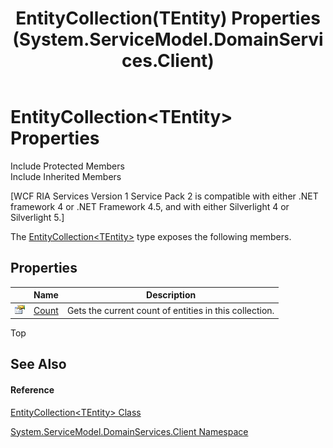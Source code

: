 ﻿---
title: EntityCollection(TEntity) Properties (System.ServiceModel.DomainServices.Client)
TOCTitle: EntityCollection(TEntity) Properties
ms:assetid: Properties.T:System.ServiceModel.DomainServices.Client.EntityCollection`1
ms:mtpsurl: https://msdn.microsoft.com/en-us/library/Ff422536(v=VS.91)
ms:contentKeyID: 28754909
ms.date: 01/27/2012
mtps_version: v=VS.91
---

# EntityCollection\<TEntity\> Properties

Include Protected Members  
Include Inherited Members  

\[WCF RIA Services Version 1 Service Pack 2 is compatible with either .NET framework 4 or .NET Framework 4.5, and with either Silverlight 4 or Silverlight 5.\]

The [EntityCollection\<TEntity\>](ff422772\(v=vs.91\).md) type exposes the following members.

## Properties

<table>
<thead>
<tr class="header">
<th> </th>
<th>Name</th>
<th>Description</th>
</tr>
</thead>
<tbody>
<tr class="odd">
<td><img src="images\Ff422600.pubproperty(en-us,VS.91).gif" title="Public property" alt="Public property" /></td>
<td><a href="ff423040(v=vs.91).md">Count</a></td>
<td>Gets the current count of entities in this collection.</td>
</tr>
</tbody>
</table>

Top

## See Also

#### Reference

[EntityCollection\<TEntity\> Class](ff422772\(v=vs.91\).md)

[System.ServiceModel.DomainServices.Client Namespace](ff422479\(v=vs.91\).md)


